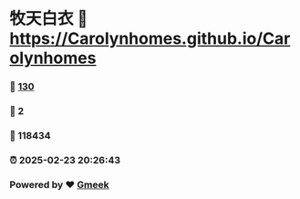 # 牧天白衣 :link: https://Carolynhomes.github.io/Carolynhomes 
### :page_facing_up: [130](https://Carolynhomes.github.io/Carolynhomes/tag.html) 
### :speech_balloon: 2 
### :hibiscus: 118434 
### :alarm_clock: 2025-02-23 20:26:43 
### Powered by :heart: [Gmeek](https://github.com/Meekdai/Gmeek)
